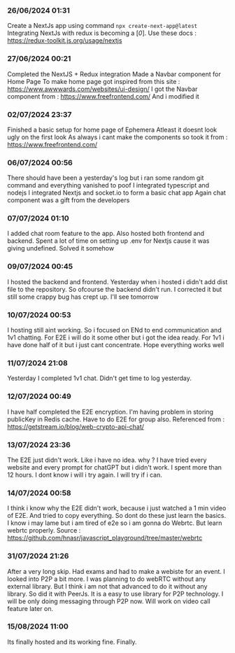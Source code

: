 ### 26/06/2024 01:31

Create a NextJs app using command
`npx create-next-app@latest`
Integrating NextJs with redux is becoming a [*0*].
Use these docs : https://redux-toolkit.js.org/usage/nextjs

### 27/06/2024 00:21

Completed the NextJS + Redux integration
Made a Navbar component for Home Page
To make home page got inspired from this site : https://www.awwwards.com/websites/ui-design/
I got the Navbar component from : https://www.freefrontend.com/
And i modified it

### 02/07/2024 23:37

Finished a basic setup for home page of Ephemera
Atleast it doesnt look ugly on the first look
As always i cant make the components so took it from : https://www.freefrontend.com/

### 06/07/2024 00:56

There should have been a yesterday's log but i ran some random git command and everything vanished to poof
I integrated typescript and nodejs
I integrated Nextjs and socket.io to form a basic chat app
Again chat component was a gift from the developers

### 07/07/2024 01:10

I added chat room feature to the app.
Also hosted both frontend and backend.
Spent a lot of time on setting up .env for Nextjs cause it was giving undefined. Solved it somehow

### 09/07/2024 00:45

I hosted the backend and frontend.
Yesterday when i hosted i didn't add dist file to the repository. So ofcourse the backend didn't run.
I corrected it but still some crappy bug has crept up.
I'll see tomorrow

### 10/07/2024 00:53

I hosting still aint working. So i focused on ENd to end communication and 1v1 chatting.
For E2E i will do it some other but i got the idea ready.
For 1v1 i have done half of it but i just cant concentrate.
Hope everything works well

### 11/07/2024 21:08

Yesterday I completed 1v1 chat. Didn't get time to log yesterday.

### 12/07/2024 00:49

I have half completed the E2E encryption. I'm having problem in storing publicKey in Redis cache.
Have to do E2E for group also.
Referenced from : https://getstream.io/blog/web-crypto-api-chat/

### 13/07/2024 23:36

The E2E just didn't work. Like i have no idea. why ?
I have tried every website and every prompt for chatGPT but i didn't work.
I spent more than 12 hours. I dont know i will i try again. I will try if i can.

### 14/07/2024 00:58

I think i know why the E2E didn't work, because i just watched a 1 min video of E2E.
And tried to copy everything. So dont do these just learn the basics.
I know i may lame but i am tired of e2e so i am gonna do Webrtc.
But learn webrtc properly. Source : https://github.com/hnasr/javascript_playground/tree/master/webrtc

### 31/07/2024 21:26

After a very long skip. Had exams and had to make a webiste for an event.
I looked into P2P a bit more. I was planning to do webRTC without any external library.
But I think i am not that advanced to do it without any library.
So did it with PeerJs. It is a easy to use library for P2P technology.
I will be only doing messaging through P2P now. Will work on video call feature later on.

### 15/08/2024 11:00

Its finally hosted and its working fine.
Finally.
